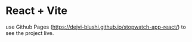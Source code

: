 # React + Vite
use Github Pages (https://dejvi-blushi.github.io/stopwatch-app-react/) to see the project live.
